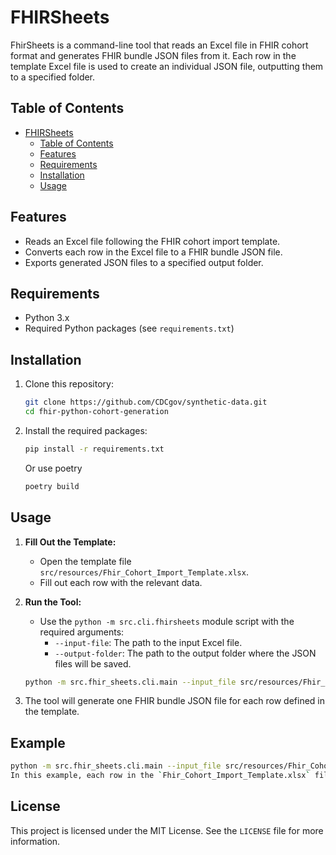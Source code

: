 # FHIRSheets

FhirSheets is a command-line tool that reads an Excel file in FHIR cohort format and generates FHIR bundle JSON files from it. Each row in the template Excel file is used to create an individual JSON file, outputting them to a specified folder.

## Table of Contents
- [FHIRSheets](#fhirsheets)
  - [Table of Contents](#table-of-contents)
  - [Features](#features)
  - [Requirements](#requirements)
  - [Installation](#installation)
  - [Usage](#Usage)

## Features
- Reads an Excel file following the FHIR cohort import template.
- Converts each row in the Excel file to a FHIR bundle JSON file.
- Exports generated JSON files to a specified output folder.

## Requirements
- Python 3.x
- Required Python packages (see `requirements.txt`)

## Installation
1. Clone this repository:
   ```bash
   git clone https://github.com/CDCgov/synthetic-data.git
   cd fhir-python-cohort-generation
2. Install the required packages:
   ```bash
   pip install -r requirements.txt
   ```
   Or use poetry
   ```bash
   poetry build
   ```
## Usage
1. **Fill Out the Template:**
   - Open the template file `src/resources/Fhir_Cohort_Import_Template.xlsx`.
   - Fill out each row with the relevant data.

2. **Run the Tool:**
   - Use the `python -m src.cli.fhirsheets` module script with the required arguments:
     - `--input-file`: The path to the input Excel file.
     - `--output-folder`: The path to the output folder where the JSON files will be saved.

   ```bash
   python -m src.fhir_sheets.cli.main --input_file src/resources/Fhir_Cohort_Import_Template.xlsx --output_folder /path/to/output/folder
3. The tool will generate one FHIR bundle JSON file for each row defined in the template.

## Example

```bash
python -m src.fhir_sheets.cli.main --input_file src/resources/Fhir_Cohort_Import_Template.xlsx --output_folder ./output_bundles
In this example, each row in the `Fhir_Cohort_Import_Template.xlsx` file will be processed, and a corresponding JSON file will be generated in the `output_bundles` folder.
```

## License
This project is licensed under the MIT License. See the `LICENSE` file for more information.